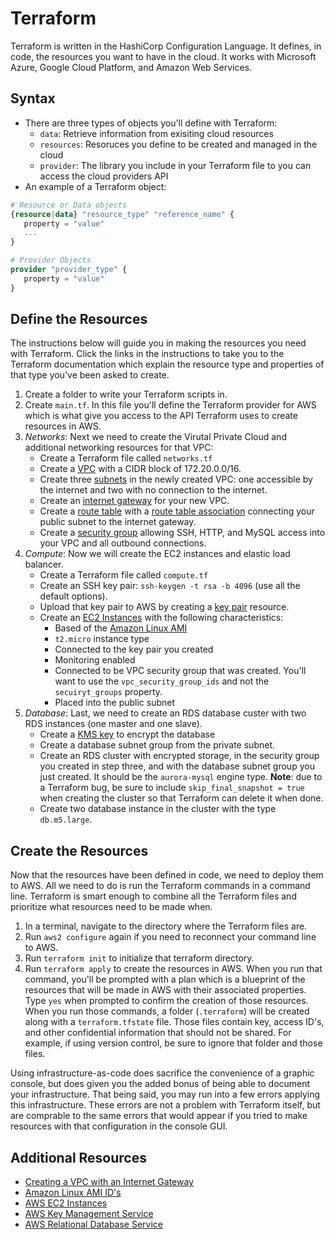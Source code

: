 # Terraform

Terraform is written in the HashiCorp Configuration Language. It defines, in code, the resources you want to have in the cloud. It works with Microsoft Azure, Google Cloud Platform, and Amazon Web Services.

## Syntax

- There are three types of objects you'll define with Terraform:
   - `data`: Retrieve information from exisiting cloud resources
   - `resources`: Resoruces you define to be created and managed in the cloud
   - `provider`: The library you include in your Terraform file to you can access the cloud providers API
- An example of a Terraform object:

```terraform
# Resource or Data objects
{resource|data} "resource_type" "reference_name" {
   property = "value"
   ...
}

# Provider Objects
provider "provider_type" {
   property = "value"
}
```

## Define the Resources

The instructions below will guide you in making the resources you need with Terraform. Click the links in the instructions to take you to the Terraform documentation which explain the resource type and properties of that type you've been asked to create.

1. Create a folder to write your Terraform scripts in.
2. Create `main.tf`. In this file you'll define the Terraform provider for AWS which is what give you access to the API Terraform uses to create resources in AWS.
3. *Networks*: Next we need to create the Virutal Private Cloud and additional networking resources for that VPC:
   - Create a Terraform file called `networks.tf`
   - Create a [VPC](https://www.terraform.io/docs/providers/aws/r/vpc.html) with a CIDR block of 172.20.0.0/16.
   - Create three [subnets](https://www.terraform.io/docs/providers/aws/r/vpc.html) in the newly created VPC: one accessible by the internet and two with no connection to the internet.
   - Create an [internet gateway](https://www.terraform.io/docs/providers/aws/r/internet_gateway.html) for your new VPC.
   - Create a [route table](https://www.terraform.io/docs/providers/aws/r/route_table.html) with a [route table association](https://www.terraform.io/docs/providers/aws/r/route_table_association.html) connecting your public subnet to the internet gateway.
   - Create a [security group](https://www.terraform.io/docs/providers/aws/r/security_group.html) allowing SSH, HTTP, and MySQL access into your VPC and all outbound connections.
4. *Compute*: Now we will create the EC2 instances and elastic load balancer.
   - Create a Terraform file called `compute.tf`
   - Create an SSH key pair: `ssh-keygen -t rsa -b 4096` (use all the default options).
   - Upload that key pair to AWS by creating a [key pair](https://www.terraform.io/docs/providers/aws/r/key_pair.html) resource.
   - Create an [EC2 Instances](https://www.terraform.io/docs/providers/aws/r/instance.html) with the following characteristics:
      - Based of the [Amazon Linux AMI](https://aws.amazon.com/amazon-linux-ami/)
      - `t2.micro` instance type
      - Connected to the key pair you created
      - Monitoring enabled
      - Connected to be VPC security group that was created. You'll want to use the `vpc_security_group_ids` and not the `secuiryt_groups` property.
      - Placed into the public subnet
5. *Database*: Last, we need to create an RDS database custer with two RDS instances (one master and one slave).
   - Create a [KMS key](https://www.terraform.io/docs/providers/aws/r/kms_key.html) to encrypt the database 
   - Create a database subnet group from the private subnet.
   - Create an RDS cluster with encrypted storage, in the security group you created in step three, and with the database subnet group you just created. It should be the `aurora-mysql` engine type. **Note**: due to a Terraform bug, be sure to include `skip_final_snapshot = true` when creating the cluster so that Terraform can delete it when done.
   - Create two database instance in the cluster with the type `db.m5.large`.
   
## Create the Resources

Now that the resources have been defined in code, we need to deploy them to AWS. All we need to do is run the Terraform commands in a command line. Terraform is smart enough to combine all the Terraform files and prioritize what resources need to be made when.

1. In a terminal, navigate to the directory where the Terraform files are.
2. Run `aws2 configure` again if you need to reconnect your command line to AWS.
3. Run `terraform init` to initialize that terraform directory.
4. Run `terraform apply` to create the resources in AWS. When you run that command, you'll be prompted with a plan which is a blueprint of the resources that will be made in AWS with their associated properties. Type `yes` when prompted to confirm the creation of those resources. When you run those commands, a folder (`.terraform`) will be created along with a `terraform.tfstate` file. Those files contain key, access ID's, and other confidential information that should not be shared. For example, if using version control, be sure to ignore that folder and those files.

Using infrastructure-as-code does sacrifice the convenience of a graphic console, but does given you the added bonus of being able to document your infrastructure. That being said, you may run into a few errors applying this infrastructure. These errors are not a problem with Terraform itself, but are comprable to the same errors that would appear if you tried to make resources with that configuration in the console GUI.

## Additional Resources

- [Creating a VPC with an Internet Gateway](https://docs.aws.amazon.com/vpc/latest/userguide/VPC_Internet_Gateway.html)
- [Amazon Linux AMI ID's](https://aws.amazon.com/amazon-linux-ami/)
- [AWS EC2 Instances](https://aws.amazon.com/ec2/instance-types/)
- [AWS Key Management Service](https://aws.amazon.com/kms/)
- [AWS Relational Database Service](https://aws.amazon.com/rds/)
